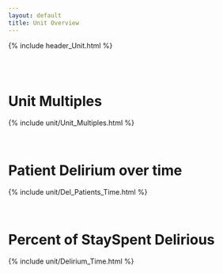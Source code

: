 ```yaml
---
layout: default
title: Unit Overview
---
```

{% include header_Unit.html %}

<br><br>






# Unit Multiples
{% include unit/Unit_Multiples.html %}

<br>

# Patient Delirium over time
{% include unit/Del_Patients_Time.html %}

<br>

# Percent of StaySpent Delirious
{% include unit/Delirium_Time.html %}
